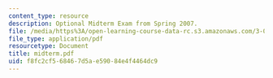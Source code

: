 ```yaml
---
content_type: resource
description: Optional Midterm Exam from Spring 2007.
file: /media/https%3A/open-learning-course-data-rc.s3.amazonaws.com/3-052-nanomechanics-of-materials-and-biomaterials-spring-2007/f8fc2cf568467d5ae59084e4f4464dc9_midterm.pdf
file_type: application/pdf
resourcetype: Document
title: midterm.pdf
uid: f8fc2cf5-6846-7d5a-e590-84e4f4464dc9
---
```

